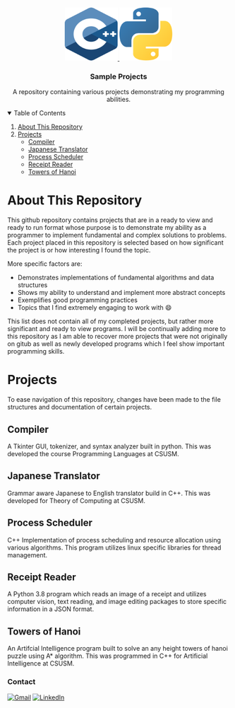 <!--
*** Thanks for checking out the Best-README-Template. If you have a suggestion
*** that would make this better, please fork the repo and create a pull request
*** or simply open an issue with the tag "enhancement".
*** Thanks again! Now go create something AMAZING! :D
-->



<!-- PROJECT SHIELDS -->
<!--
*** I'm using markdown "reference style" links for readability.
*** Reference links are enclosed in brackets [ ] instead of parentheses ( ).
*** See the bottom of this document for the declaration of the reference variables
*** for contributors-url, forks-url, etc. This is an optional, concise syntax you may use.
*** https://www.markdownguide.org/basic-syntax/#reference-style-links
-->



<!-- PROJECT LOGO -->
<br />
<p align="center">
  <a href="https://github.com/othneildrew/Best-README-Template">
    <img src="images/c.png" alt="Logo" width="120" height="120">
    <img src="images/python-logo.png" alt="Logo" width="120" height="120">
  </a>

  <h3 align="center">Sample Projects</h3>

  <p align="center">
    A repository containing various projects demonstrating my programming abilities.
  </p>
</p>



<!-- TABLE OF CONTENTS -->
<details open="open">
  <summary>Table of Contents</summary>
  <ol>
    <li>
      <a href="#about-this-repository">About This Repository</a>
    </li>
    <li>
      <a href="#projects">Projects</a>
      <ul>
        <li><a href="#compiler">Compiler</a></li>
        <li><a href="#japanese-translator">Japanese Translator</a></li>
        <li><a href="#process-scheduler">Process Scheduler</a></li>
        <li><a href="#receipt-reader">Receipt Reader</a></li>
        <li><a href="#towers-of-hanoi">Towers of Hanoi</a></li>
      </ul>
    </li>
  </ol>
</details>



<!-- ABOUT THE PROJECT -->
# About This Repository

This github repository contains projects that are in a ready to view and ready to run format whose purpose is to demonstrate my ability as a programmer to implement fundamental and complex solutions to problems. Each project placed in this repository is selected based on how significant the project is or how interesting I found the topic.

More specific factors are:
* Demonstrates implementations of fundamental algorithms and data structures
* Shows my ability to understand and implement more abstract concepts
* Exemplifies good programming practices
* Topics that I find extremely engaging to work with :smile:

This list does not contain all of my completed projects, but rather more significant and ready to view programs. I will be continually adding more to this repository as I am able to recover more projects that were not originally on gitub as well as newly developed programs which I feel show important programming skills.


<!-- GETTING STARTED -->
# Projects

To ease navigation of this repository, changes have been made to the file structures and documentation of certain projects.

## Compiler

A Tkinter GUI, tokenizer, and syntax analyzer built in python. This was developed the course Programming Languages at CSUSM.

## Japanese Translator

Grammar aware Japanese to English translator build in C++. This was developed for Theory of Computing at CSUSM.

## Process Scheduler

C++ Implementation of process scheduling and resource allocation using various algorithms. This program utilizes linux specific libraries for thread management.

## Receipt Reader

A Python 3.8 program which reads an image of a receipt and utilizes computer vision, text reading, and image editing packages to store specific information in a JSON format.

## Towers of Hanoi

An Artifcial Intelligence program built to solve an any height towers of hanoi puzzle using A* algorithm. This was programmed in C++ for Artificial Intelligence at CSUSM.

<!-- CONTACT -->
### Contact
[![Gmail][gmail-shield]][gmail-url]
[![LinkedIn][linkedin-shield]][linkedin-url]





<!-- MARKDOWN LINKS & IMAGES -->
<!-- https://www.markdownguide.org/basic-syntax/#reference-style-links -->
[gmail-shield]: https://img.shields.io/badge/Gmail-D14836?style=for-the-badge&logo=gmail&logoColor=white
[gmail-url]: mailto:kevynhigbee@gmail.com
[linkedin-shield]: https://img.shields.io/badge/-LinkedIn-black.svg?style=for-the-badge&logo=linkedin&colorB=555
[linkedin-url]: https://www.linkedin.com/in/kevynhigbee/
[product-screenshot]: images/screenshot.png

